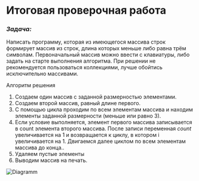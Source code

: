 # Итоговая проверочная работа

### *Задача:*

Написать программу, которая из имеющегося массива строк формирует массив из строк, длина которых меньше либо равна трём символам. Первоначальный массив можно ввести с клавиатуры, либо задать на старте выполнения алгоритма. При решении не рекомендуется пользоваться коллекциями, лучше обойтись исключительно массивами.

Алгоритм решения

1. Создаем один массив с заданной размерностью элементами.
2. Создаем второй массив, равный длине первого.
3. С помощью цикла проходим по всем элементам массива и находим элементы заданной размерности (меньше или равно 3).
4. Если условие выполняется, элемент первого массива записывается в count элемента второго массива.
После записи переменная *count* увеличивается на 1 и возвращается к циклу, в котором i увеличивается на 1. Двигаемся далее циклом по всем элементам массива до конца..
5. Удаляем пустые элементы
6. Выводим массив на печать.


  ![Diagramm](D:\GeekBrains\FinalProject\FinalProjectDiagram.drawio.png)
